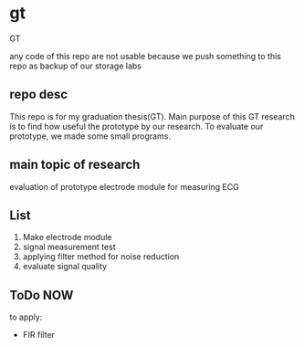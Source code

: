 # gt
GT 

any code of this repo are not usable because we push something to this repo as backup of our storage labs

## repo desc

This repo is for my graduation thesis(GT). Main purpose of this GT research is to find how useful the prototype by our research. To evaluate our prototype, we made some small programs.

## main topic of research

evaluation of prototype electrode module for measuring ECG

## List

1. Make electrode module
2. signal measurement test
3. applying filter method for noise reduction
4. evaluate signal quality

## ToDo NOW

to apply:

- FIR filter
